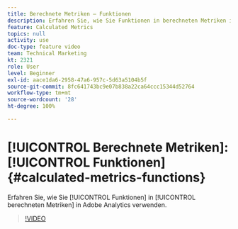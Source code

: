 ```yaml
---
title: Berechnete Metriken – Funktionen
description: Erfahren Sie, wie Sie Funktionen in berechneten Metriken in Adobe Analytics verwenden.
feature: Calculated Metrics
topics: null
activity: use
doc-type: feature video
team: Technical Marketing
kt: 2321
role: User
level: Beginner
exl-id: aace1da6-2958-47a6-957c-5d63a5104b5f
source-git-commit: 8fc641743bc9e07b838a22ca64ccc15344d52764
workflow-type: tm+mt
source-wordcount: '28'
ht-degree: 100%

---
```


# [!UICONTROL Berechnete Metriken]: [!UICONTROL Funktionen] {#calculated-metrics-functions}

Erfahren Sie, wie Sie [!UICONTROL Funktionen] in [!UICONTROL berechneten Metriken] in Adobe Analytics verwenden.

>[!VIDEO](https://video.tv.adobe.com/v/25408/?quality=12&learn=on)
